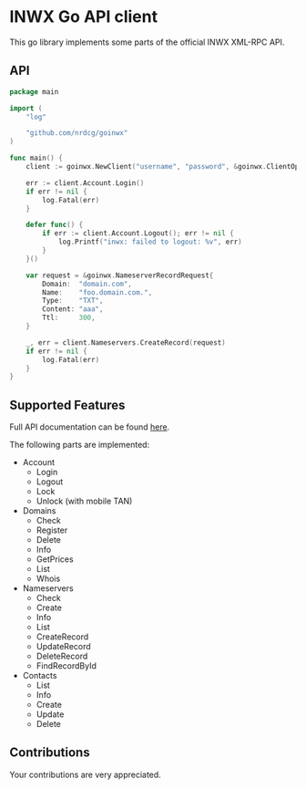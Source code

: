 # INWX Go API client

This go library implements some parts of the official INWX XML-RPC API.

## API

```go
package main

import (
	"log"

	"github.com/nrdcg/goinwx"
)

func main() {
	client := goinwx.NewClient("username", "password", &goinwx.ClientOptions{Sandbox: true})

	err := client.Account.Login()
	if err != nil {
		log.Fatal(err)
	}

	defer func() {
		if err := client.Account.Logout(); err != nil {
			log.Printf("inwx: failed to logout: %v", err)
		}
	}()

	var request = &goinwx.NameserverRecordRequest{
		Domain:  "domain.com",
		Name:    "foo.domain.com.",
		Type:    "TXT",
		Content: "aaa",
		Ttl:     300,
	}

	_, err = client.Nameservers.CreateRecord(request)
	if err != nil {
		log.Fatal(err)
	}
}
```

## Supported Features

Full API documentation can be found [here](https://www.inwx.de/en/help/apidoc).

The following parts are implemented:
* Account
  * Login
  * Logout
  * Lock
  * Unlock (with mobile TAN)
* Domains
  * Check
  * Register
  * Delete
  * Info
  * GetPrices
  * List
  * Whois
* Nameservers
  * Check
  * Create
  * Info
  * List
  * CreateRecord
  * UpdateRecord
  * DeleteRecord
  * FindRecordById
* Contacts
  * List 
  * Info
  * Create
  * Update
  * Delete

## Contributions

Your contributions are very appreciated.

